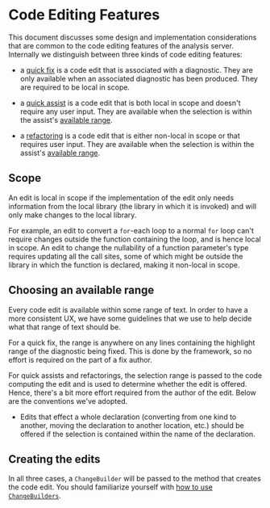 # Code Editing Features

This document discusses some design and implementation considerations that are
common to the code editing features of the analysis server. Internally we
distinguish between three kinds of code editing features:

- a [quick fix](quick_fix.md) is a code edit that is associated with a
  diagnostic. They are only available when an associated diagnostic has been
  produced. They are required to be local in scope.

- a [quick assist](quick_assist.md) is a code edit that is both local in scope
  and doesn't require any user input. They are available when the selection is
  within the assist's [available range](#choosing-an-available-range).

- a [refactoring]() is a code edit that is either non-local in scope or that
  requires user input. They are available when the selection is within the
  assist's [available range](#choosing-an-available-range).

## Scope

An edit is local in scope if the implementation of the edit only needs
information from the local library (the library in which it is invoked) and will
only make changes to the local library.

For example, an edit to convert a `for`-each loop to a normal `for` loop can't
require changes outside the function containing the loop, and is hence local in
scope. An edit to change the nullability of a function parameter's type requires
updating all the call sites, some of which might be outside the library in which
the function is declared, making it non-local in scope.

## Choosing an available range

Every code edit is available within some range of text. In order to have a more
consistent UX, we have some guidelines that we use to help decide what that
range of text should be.

For a quick fix, the range is anywhere on any lines containing the highlight
range of the diagnostic being fixed. This is done by the framework, so no effort
is required on the part of a fix author.

For quick assists and refactorings, the selection range is passed to the code
computing the edit and is used to determine whether the edit is offered. Hence,
there's a bit more effort required from the author of the edit. Below are the
conventions we've adopted.

- Edits that effect a whole declaration (converting from one kind to another,
  moving the declaration to another location, etc.) should be offered if the
  selection is contained within the name of the declaration.

## Creating the edits

In all three cases, a `ChangeBuilder` will be passed to the method that creates
the code edit. You should familiarize yourself with
[how to use `ChangeBuilders`](../../../analyzer_plugin/doc/tutorial/creating_edits.md).